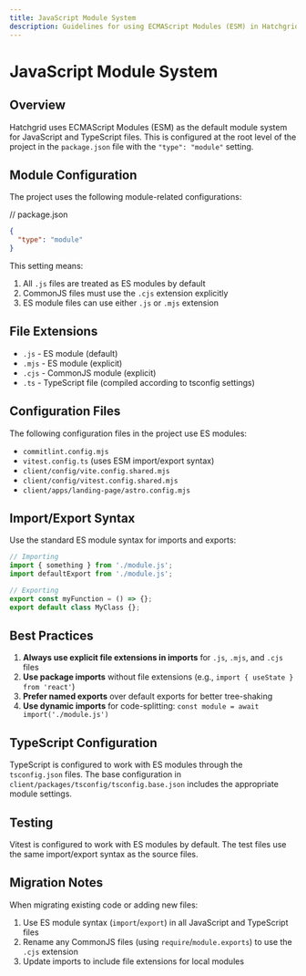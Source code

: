 ```yaml
---
title: JavaScript Module System
description: Guidelines for using ECMAScript Modules (ESM) in Hatchgrid.
---
```

# JavaScript Module System

## Overview

Hatchgrid uses ECMAScript Modules (ESM) as the default module system for JavaScript and TypeScript files. This is configured at the root level of the project in the `package.json` file with the `"type": "module"` setting.

## Module Configuration

The project uses the following module-related configurations:

// package.json
```json
{
  "type": "module"
}
```

This setting means:

1. All `.js` files are treated as ES modules by default
2. CommonJS files must use the `.cjs` extension explicitly
3. ES module files can use either `.js` or `.mjs` extension

## File Extensions

- `.js` - ES module (default)
- `.mjs` - ES module (explicit)
- `.cjs` - CommonJS module (explicit)
- `.ts` - TypeScript file (compiled according to tsconfig settings)

## Configuration Files

The following configuration files in the project use ES modules:

- `commitlint.config.mjs`
- `vitest.config.ts` (uses ESM import/export syntax)
- `client/config/vite.config.shared.mjs`
- `client/config/vitest.config.shared.mjs`
- `client/apps/landing-page/astro.config.mjs`

## Import/Export Syntax

Use the standard ES module syntax for imports and exports:

```typescript
// Importing
import { something } from './module.js';
import defaultExport from './module.js';

// Exporting
export const myFunction = () => {};
export default class MyClass {};
```

## Best Practices

1. **Always use explicit file extensions in imports** for `.js`, `.mjs`, and `.cjs` files
2. **Use package imports** without file extensions (e.g., `import { useState } from 'react'`)
3. **Prefer named exports** over default exports for better tree-shaking
4. **Use dynamic imports** for code-splitting: `const module = await import('./module.js')`

## TypeScript Configuration

TypeScript is configured to work with ES modules through the `tsconfig.json` files. The base configuration in `client/packages/tsconfig/tsconfig.base.json` includes the appropriate module settings.

## Testing

Vitest is configured to work with ES modules by default. The test files use the same import/export syntax as the source files.

## Migration Notes

When migrating existing code or adding new files:

1. Use ES module syntax (`import`/`export`) in all JavaScript and TypeScript files
2. Rename any CommonJS files (using `require`/`module.exports`) to use the `.cjs` extension
3. Update imports to include file extensions for local modules

